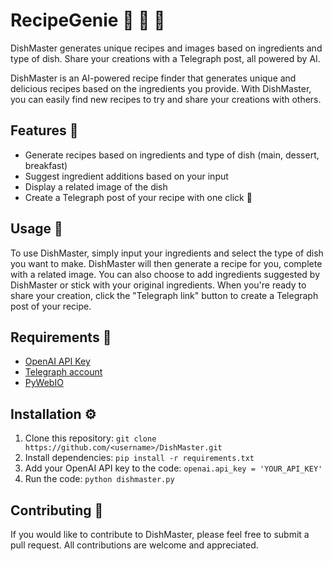 # RecipeGenie :spaghetti: :cake: :egg:
DishMaster generates unique recipes and images based on ingredients and type of dish. Share your creations with a Telegraph post, all powered by AI.

DishMaster is an AI-powered recipe finder that generates unique and delicious recipes based on the ingredients you provide. With DishMaster, you can easily find new recipes to try and share your creations with others.

## Features :star2:

- Generate recipes based on ingredients and type of dish (main, dessert, breakfast)
- Suggest ingredient additions based on your input
- Display a related image of the dish
- Create a Telegraph post of your recipe with one click :rocket:

## Usage :thinking:

To use DishMaster, simply input your ingredients and select the type of dish you want to make. DishMaster will then generate a recipe for you, complete with a related image. You can also choose to add ingredients suggested by DishMaster or stick with your original ingredients. When you're ready to share your creation, click the "Telegraph link" button to create a Telegraph post of your recipe.

## Requirements :wrench:

- [OpenAI API Key](https://beta.openai.com/signup)
- [Telegraph account](https://telegraph.p3k.io)
- [PyWebIO](https://github.com/pywebio)

## Installation :gear:

1. Clone this repository: `git clone https://github.com/<username>/DishMaster.git`
2. Install dependencies: `pip install -r requirements.txt`
3. Add your OpenAI API key to the code: `openai.api_key = 'YOUR_API_KEY'`
4. Run the code: `python dishmaster.py`

## Contributing :handshake:

If you would like to contribute to DishMaster, please feel free to submit a pull request. All contributions are welcome and appreciated.
